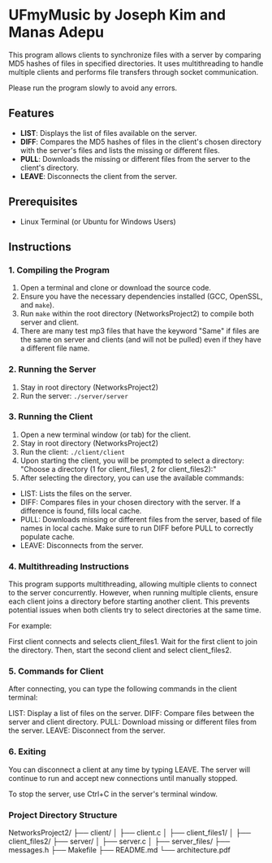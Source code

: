 # UFmyMusic by Joseph Kim and Manas Adepu

This program allows clients to synchronize files with a server by comparing MD5 hashes of files in specified directories. It uses multithreading to handle multiple clients and performs file transfers through socket communication.

Please run the program slowly to avoid any errors.

## Features

- **LIST**: Displays the list of files available on the server.
- **DIFF**: Compares the MD5 hashes of files in the client's chosen directory with the server's files and lists the missing or different files.
- **PULL**: Downloads the missing or different files from the server to the client's directory.
- **LEAVE**: Disconnects the client from the server.

## Prerequisites

- Linux Terminal (or Ubuntu for Windows Users)

## Instructions

### 1. Compiling the Program

1. Open a terminal and clone or download the source code.
2. Ensure you have the necessary dependencies installed (GCC, OpenSSL, and `make`).
3. Run `make` within the root directory (NetworksProject2) to compile 
both server and client.
4. There are many test mp3 files that have the keyword "Same" if files are the same on server and clients (and will not be pulled) even if they have a different file name.

### 2. Running the Server

1. Stay in root directory (NetworksProject2)
2. Run the server: `./server/server`

### 3. Running the Client

1. Open a new terminal window (or tab) for the client.
2. Stay in root directory (NetworksProject2)
3. Run the client: `./client/client`
4. Upon starting the client, you will be prompted to select a directory:
"Choose a directory (1 for client_files1, 2 for client_files2):"
5. After selecting the directory, you can use the available commands:
- LIST: Lists the files on the server.
- DIFF: Compares files in your chosen directory with the server. If a difference is found, fills local cache.
- PULL: Downloads missing or different files from the server, based of file names in local cache. Make sure to run DIFF before PULL to correctly populate cache.
- LEAVE: Disconnects from the server.

### 4. Multithreading Instructions
This program supports multithreading, allowing multiple clients to connect to the server concurrently. However, when running multiple clients, ensure each client joins a directory before starting another client. This prevents potential issues when both clients try to select directories at the same time.

For example:

First client connects and selects client_files1.
Wait for the first client to join the directory.
Then, start the second client and select client_files2.

### 5. Commands for Client
After connecting, you can type the following commands in the client terminal:

LIST: Display a list of files on the server.
DIFF: Compare files between the server and client directory.
PULL: Download missing or different files from the server.
LEAVE: Disconnect from the server.

### 6. Exiting
You can disconnect a client at any time by typing LEAVE. The server will continue to run and accept new connections until manually stopped.

To stop the server, use Ctrl+C in the server's terminal window.

### Project Directory Structure

NetworksProject2/
├── client/
│   ├── client.c
│   ├── client_files1/
│   ├── client_files2/
├── server/
│   ├── server.c
│   ├── server_files/
├── messages.h
├── Makefile
├── README.md
└── architecture.pdf

